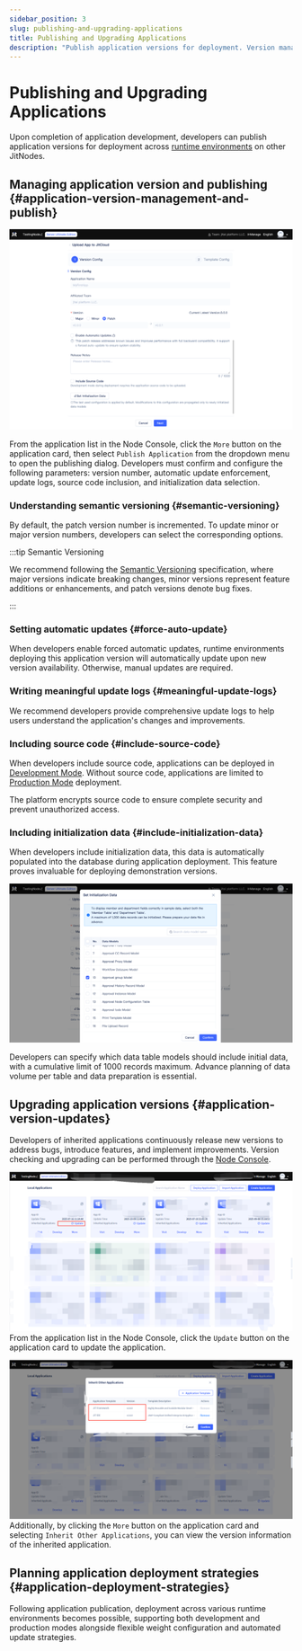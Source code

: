 ```yaml
---
sidebar_position: 3
slug: publishing-and-upgrading-applications
title: Publishing and Upgrading Applications
description: "Publish application versions for deployment. Version management, automatic updates, update logs, source code inclusion, and initialization data."
---
```


# Publishing and Upgrading Applications

Upon completion of application development, developers can publish application versions for deployment across [runtime environments](../creating-and-publishing-applications/runtime-environment-management#deploy-application-in-runtime-environment) on other JitNodes.

## Managing application version and publishing {#application-version-management-and-publish}

![Publish Application Version](./img/1/publish-application-version.png "Publish Application Version")

From the application list in the Node Console, click the `More` button on the application card, then select `Publish Application` from the dropdown menu to open the publishing dialog. Developers must confirm and configure the following parameters: version number, automatic update enforcement, update logs, source code inclusion, and initialization data selection.

### Understanding semantic versioning {#semantic-versioning}
By default, the patch version number is incremented. To update minor or major version numbers, developers can select the corresponding options.

:::tip Semantic Versioning

We recommend following the [Semantic Versioning](https://semver.org) specification, where major versions indicate breaking changes, minor versions represent feature additions or enhancements, and patch versions denote bug fixes.

:::

### Setting automatic updates {#force-auto-update}
When developers enable forced automatic updates, runtime environments deploying this application version will automatically update upon new version availability. Otherwise, manual updates are required.

### Writing meaningful update logs {#meaningful-update-logs}
We recommend developers provide comprehensive update logs to help users understand the application's changes and improvements.

### Including source code {#include-source-code}
When developers include source code, applications can be deployed in [Development Mode](../creating-and-publishing-applications/runtime-environment-management#deploy-in-development-mode). Without source code, applications are limited to [Production Mode](../creating-and-publishing-applications/runtime-environment-management#deploy-in-production-mode) deployment.

The platform encrypts source code to ensure complete security and prevent unauthorized access.

### Including initialization data {#include-initialization-data}
When developers include initialization data, this data is automatically populated into the database during application deployment. This feature proves invaluable for deploying demonstration versions.

![Including Initialization Data](./img/1/configure-initialization-data.png "Including Initialization Data")

Developers can specify which data table models should include initial data, with a cumulative limit of 1000 records maximum. Advance planning of data volume per table and data preparation is essential.

## Upgrading application versions {#application-version-updates}

Developers of inherited applications continuously release new versions to address bugs, introduce features, and implement improvements. Version checking and upgrading can be performed through the [Node Console](../creating-and-publishing-applications/runtime-environment-management#node-local-default-runtime-environment).

![Update](./img/1/update.png)
From the application list in the Node Console, click the `Update` button on the application card to update the application.

![应用升级](./img/1/application-version.png)
Additionally, by clicking the `More` button on the application card and selecting `Inherit Other Applications`, you can view the version information of the inherited application.

## Planning application deployment strategies {#application-deployment-strategies}

Following application publication, deployment across various runtime environments becomes possible, supporting both development and production modes alongside flexible weight configuration and automated update strategies.
